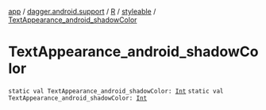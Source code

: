 [app](../../../index.md) / [dagger.android.support](../../index.md) / [R](../index.md) / [styleable](index.md) / [TextAppearance_android_shadowColor](./-text-appearance_android_shadow-color.md)

# TextAppearance_android_shadowColor

`static val TextAppearance_android_shadowColor: `[`Int`](https://kotlinlang.org/api/latest/jvm/stdlib/kotlin/-int/index.html)
`static val TextAppearance_android_shadowColor: `[`Int`](https://kotlinlang.org/api/latest/jvm/stdlib/kotlin/-int/index.html)